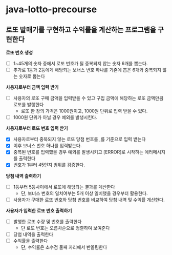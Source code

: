 # java-lotto-precourse

## 로또 발매기를 구현하고 수익률을 계산하는 프로그램을 구현한다

<strong> 로또 번호 생성 </strong>

- [ ] 1~45개의 숫자 중에서 로또 번호가 될 중복되지 않는 숫자 6개를 뽑는다.
- [ ] 추가로 1등과 2등에게 해당되는 보너스 번호 하나를 기존에 뽑은 6개와 중복되지 않는 숫자로 뽑는다

<strong> 사용자로부터 금액 입력 받기 </strong>

- [ ] 사용자의 로또 구매 금액을 입력받을 수 있고 구입 금액에 해당하는 로또 금액만큼 로또를 발행한다
  * 로또 한 장의 가격은 1000원이고, 1000원 단위로 입력 받을 수 있다.
- [ ] 1000원 단위가 아닐 경우 예외를 발생시킨다.

<strong> 사용자로부터 로또 번호 입력 받기 </strong>

- [x] 사용자로부터 중복되지 않는 로또 당첨 번호를 ,를 기준으로 입력 받는다
- [x] 이후 보너스 번호 하나를 입력받는다.
- [x] 중복된 번호를 입력했을 경우 예외를 발생시키고 [ERROR]로 시작하는 에러메시지를 출력한다
- [x] 번호가 1부터 45인지 범위를 검증한다. 

<strong> 당첨 내역 출력하기 </strong>

- [ ] 1등부터 5등사이에서 로또에 해당되는 결과를 계산한다
  - 단, 보너스 번호의 일치여부는 5개 이상 일치했을 경우부터 활용한다.
- [ ] 사용자가 구매한 로또 번호와 당첨 번호를 비교하여 당첨 내역 및 수익률 계산한다.

<strong> 사용자가 입력한 로또 번호 출력하기 </strong>

- [ ] 발행한 로또 수량 및 번호를 출력한다
    * 단 로또 번호는 오름차순으로 정렬하여 보여준다
- [ ] 당첨 내역을 출력한다
- [ ] 수익률을 출력한다
  - 단, 수익률은 소수점 둘째 자리에서 반올림한다
